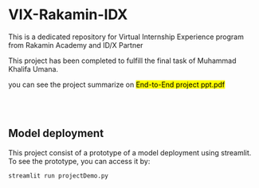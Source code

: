 # VIX-Rakamin-IDX
This is a dedicated repository for Virtual Internship Experience program from Rakamin Academy and ID/X Partner


This project has been completed to fulfill the final task of Muhammad Khalifa Umana.

you can see the project summarize on <mark>End-to-End project ppt.pdf</mark>

<br><br>


## Model deployment
This project consist of a prototype of a model deployment using streamlit. To see the prototype, you can access it by:
```
streamlit run projectDemo.py
```

